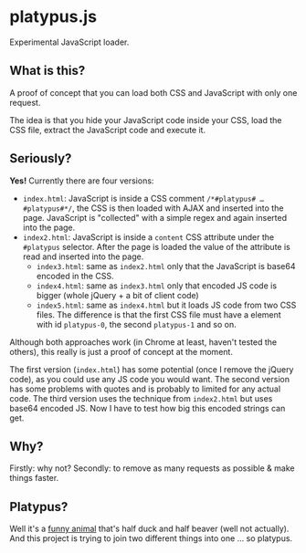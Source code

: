 # platypus.js

Experimental JavaScript loader.

## What is this?
A proof of concept that you can load both CSS and JavaScript with only one request.

The idea is that you hide your JavaScript code inside your CSS, load the CSS file, extract the JavaScript code and execute it.

## Seriously?
**Yes!** Currently there are four versions:

- `index.html`: JavaScript is inside a CSS comment `/*#platypus# … #platypus#*/`, the CSS is then loaded with AJAX and inserted into the page. JavaScript is "collected" with a simple regex and again inserted into the page.
- `index2.html`: JavaScript is inside a `content` CSS attribute under the `#platypus` selector. After the page is loaded the value of the attribute is read and inserted into the page.
  - `index3.html`: same as `index2.html` only that the JavaScript is base64 encoded in the CSS.
  - `index4.html`: same as `index3.html` only that encoded JS code is bigger (whole jQuery + a bit of client code)
  - `index5.html`: same as `index4.html` but it loads JS code from two CSS files. The difference is that the first CSS file must have a element with id `platypus-0`, the second `platypus-1` and so on.

Although both approaches work (in Chrome at least, haven't tested the others), this really is just a proof of concept at the moment.

The first version (`index.html`) has some potential (once I remove the jQuery code), as you could use any JS code you would want. The second version has some problems with quotes and is probably to limited for any actual code. The third version uses the technique from `index2.html` but uses base64 encoded JS. Now I have to test how big this encoded strings can get.

## Why?
Firstly: why not? Secondly: to remove as many requests as possible & make things faster.

## Platypus?
Well it's a [funny animal](http://en.wikipedia.org/wiki/Platypus) that's half duck and half beaver (well not actually). And this project is trying to join two different things into one … so platypus.
